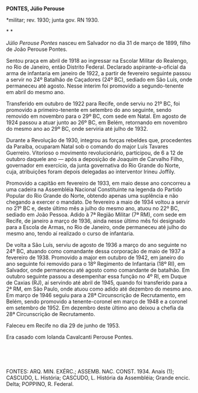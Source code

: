 **PONTES, Júlio Perouse**

\*militar; rev. 1930; junta gov. RN 1930.

* *

*Júlio Perouse Pontes* nasceu em Salvador no dia 31 de março de 1899,
filho de João Perouse Pontes.

Sentou praça em abril de 1918 ao ingressar na Escolar Militar do
Realengo, no Rio de Janeiro, então Distrito Federal. Declarado
aspirante-a-oficial da arma de infantaria em janeiro de 1922, a partir
de fevereiro seguinte passou a servir no 24º Batalhão de Caçadores (24º
BC), sediado em São Luís, onde permaneceu até agosto. Nesse ínterim foi
promovido a segundo-tenente em abril do mesmo ano.

Transferido em outubro de 1922 para Recife, onde serviu no 21º BC, foi
promovido a primeiro-tenente em setembro do ano seguinte, sendo removido
em novembro para o 29º BC, com sede em Natal. Em agosto de 1924 passou a
atuar junto ao 26º BC, em Belém, retornando em novembro do mesmo ano ao
29º BC, onde serviria até julho de 1932.

Durante a Revolução de 1930, integrou as forças rebeldes que,
procedentes da Paraíba, ocuparam Natal sob o comando do major Luís
Tavares Guerreiro. Vitorioso o movimento revolucionário, participou, de
6 a 12 de outubro daquele ano — após a deposição de Joaquim de Carvalho
Filho, governador em exercício, da junta governativa do Rio Grande do
Norte, cuja, atribuições foram depois delegadas ao interventor Irineu
Joffily.

Promovido a capitão em fevereiro de 1933, em maio desse ano concorreu a
uma cadeira na Assembléia Nacional Constituinte na legenda do Partido
Popular do Rio Grande do Norte, obtendo apenas uma suplência e não
chegando a exercer o mandato. De fevereiro a maio de 1934 voltou a
servir no 21º BC e, deste último mês a julho do mesmo ano, atuou no 22º
BC, sediado em João Pessoa. Adido à 7ª Região Militar (7ª RM), com sede
em Recife, de janeiro a março de 1936, ainda nesse último mês foi
designado para a Escola de Armas, no Rio de Janeiro, onde permaneceu até
julho do mesmo ano, tendo aí realizado o curso de infantaria.

De volta a São Luís, serviu de agosto de 1936 a março do ano seguinte no
24º BC, atuando como comandante dessa corporação de maio de 1937 a
fevereiro de 1938. Promovido a major em outubro de 1942, em janeiro do
ano seguinte foi removido para o 18º Regimento de Infantaria (18º RI),
em Salvador, onde permaneceu até agosto como comandante de batalhão. Em
outubro seguinte passou a desempenhar essa função no 4º RI, em Duque de
Caxias (RJ), aí servindo até abril de 1945, quando foi transferido para
a 2ª RM, em São Paulo, onde atuou como adido até dezembro do mesmo ano.
Em março de 1946 seguiu para a 28ª Circunscrição de Recrutamento, em
Belém, sendo promovido a tenente-coronel em março de 1948 e a coronel em
setembro de 1952. Em dezembro deste último ano deixou a chefia da 28ª
Circunscrição de Recrutamento.

Faleceu em Recife no dia 29 de junho de 1953.

Era casado com Iolanda Cavalcanti Perouse Pontes.

 

 

FONTES: ARQ. MIN. EXÉRC.; ASSEMB. NAC. CONST. 1934. Anais (1); CASCUDO,
L. História; CASCUDO, L. História da Assembléia; Grande encic. Delta;
POPPINO, R. Federal.

 
